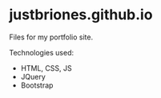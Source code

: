 # justbriones.github.io
Files for my portfolio site. 

Technologies used:

- HTML, CSS, JS
- JQuery
- Bootstrap


